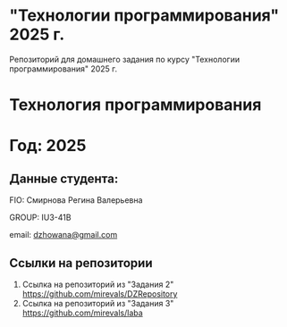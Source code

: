 # "Технологии программирования" 2025 г.

Репозиторий для домашнего задания по курсу "Технологии программирования" 2025 г.

# Технология программирования
# Год: 2025

## Данные студента:

FIO: Смирнова Регина Валерьевна

GROUP: IU3-41B

email: dzhowana@gmail.com

## Ссылки на репозитории

1. Ссылка на репозиторий из "Задания 2" https://github.com/mirevals/DZRepository
2. Ссылка на репозиторий из "Задания 3" https://github.com/mirevals/laba

